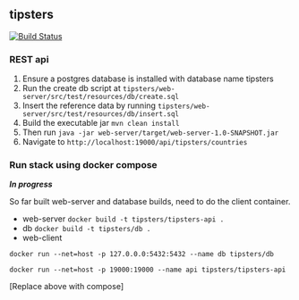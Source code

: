 ## tipsters

[![Build Status](https://travis-ci.org/tapatron/tipsters.svg?branch=master)](https://travis-ci.org/tapatron/tipsters)

### REST api

1. Ensure a postgres database is installed with database name tipsters
2. Run the create db script at ```tipsters/web-server/src/test/resources/db/create.sql```
3. Insert the reference data by running ```tipsters/web-server/src/test/resources/db/insert.sql```
4. Build the executable jar ```mvn clean install```
5. Then run ```java -jar web-server/target/web-server-1.0-SNAPSHOT.jar```
6. Navigate to ```http://localhost:19000/api/tipsters/countries```

### Run stack using docker compose

***In progress***

So far built web-server and database builds, need to do the client container.

* web-server  ```docker build -t tipsters/tipsters-api .```
* db ```docker build -t tipsters/db .```
* web-client

```docker run --net=host -p 127.0.0.0:5432:5432 --name db tipsters/db```

```docker run --net=host -p 19000:19000 --name api tipsters/tipsters-api```

[Replace above with compose]


